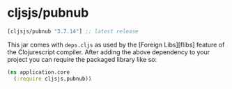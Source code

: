# cljsjs/pubnub

```clojure
[cljsjs/pubnub "3.7.14"] ;; latest release
```

This jar comes with `deps.cljs` as used by the [Foreign Libs][flibs] feature
of the Clojurescript compiler. After adding the above dependency to your project
you can require the packaged library like so:

```clojure
(ns application.core
  (:require cljsjs.pubnub))
```
